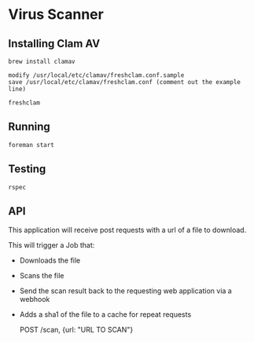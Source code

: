# Virus Scanner

## Installing Clam AV

    brew install clamav

    modify /usr/local/etc/clamav/freshclam.conf.sample
    save /usr/local/etc/clamav/freshclam.conf (comment out the example line)

    freshclam

## Running

    foreman start

## Testing

`rspec`


## API

This application will receive post requests with a url of a file to download.

This will trigger a Job that:

* Downloads the file
* Scans the file
* Send the scan result back to the requesting web application via a webhook
* Adds a sha1 of the file to a cache for repeat requests


    POST /scan, {url: "URL TO SCAN"}
